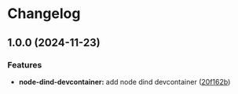 # Changelog

## 1.0.0 (2024-11-23)


### Features

* **node-dind-devcontainer:** add node dind devcontainer ([20f162b](https://github.com/ebizbase/dev-infras/commit/20f162b3ce506c5e5a8ef7b5b83bdca7b9991c31))
